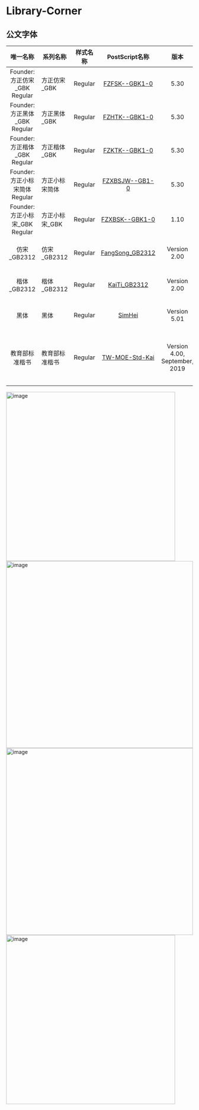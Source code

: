 # Library-Corner
## 公文字体
|             唯一名称              | 系列名称       | 样式名称 |                        PostScript名称                        |             版本              |                             版权                             |
| :-------------------------------: | -------------- | :------: | :----------------------------------------------------------: | :---------------------------: | :----------------------------------------------------------: |
|  Founder:方正仿宋_GBK	Regular  | 方正仿宋_GBK   | Regular  | [FZFSK--GBK1-0](https://github.com/AndCarto/library-corner/blob/main/fonts/FZFSK--GBK1-0.TTF) |             5.30              |    Copyright(c) Beijing Founder Electronics Co.,Ltd.2015     |
|  Founder:方正黑体_GBK	Regular  | 方正黑体_GBK   | Regular  | [FZHTK--GBK1-0](https://github.com/AndCarto/library-corner/blob/main/fonts/FZHTK--GBK1-0.TTF) |             5.30              |    Copyright(c) Beijing Founder Electronics Co.,Ltd.2015     |
|  Founder:方正楷体_GBK	Regular  | 方正楷体_GBK   | Regular  | [FZKTK--GBK1-0](https://github.com/AndCarto/library-corner/blob/main/fonts/FZKTK--GBK1-0.TTF) |             5.30              |    Copyright(c) Beijing Founder Electronics Co.,Ltd.2015     |
| Founder:方正小标宋简体	Regular | 方正小标宋简体 | Regular  | [FZXBSJW--GB1-0](https://github.com/AndCarto/library-corner/blob/main/fonts/FZXBSJW--GB1-0.TTF) |             5.30              |    Copyright(c) Beijing Founder Electronics Co.,Ltd.2015     |
| Founder:方正小标宋_GBK	Regular | 方正小标宋_GBK | Regular  | [FZXBSK--GBK1-0](https://github.com/AndCarto/library-corner/blob/main/fonts/FZXBSK--GBK1-0.ttf) |             1.10              |            Copyright(c) Founder Corporation.1999             |
|            仿宋_GB2312            | 仿宋_GB2312    | Regular  | [FangSong_GB2312](https://github.com/AndCarto/library-corner/blob/main/fonts/FangSong_GB2312.ttf) |         Version 2.00          |          (C) Copyright GreatWall Computer Co. 1994           |
|            楷体_GB2312            | 楷体_GB2312    | Regular  | [KaiTi_GB2312](https://github.com/AndCarto/library-corner/blob/main/fonts/KaiTi_GB2312.ttf) |         Version 2.00          |          (C) Copyright GreatWall Computer Co. 1994           |
|               黑体                | 黑体           | Regular  | [SimHei](https://github.com/AndCarto/library-corner/blob/main/fonts/SimHei.ttf) |         Version 5.01          |       字体数据由北京中易中标电子信息技术有限公司提供。       |
|          教育部标准楷书           | 教育部标准楷书 | Regular  | [TW-MOE-Std-Kai](https://github.com/AndCarto/library-corner/blob/main/fonts/TW-MOE-Std-Kai.ttf) | Version 4.00, September, 2019 | (c)本字形档采用创用CC姓名标示-禁止改作 3.0 台湾版授权。如需引用，请标示中华民国教育部。 |

<img width="456" alt="image" src="https://github.com/user-attachments/assets/419720e5-e723-4628-97a4-fb7df1779b49">
<img width="504" alt="image" src="https://github.com/user-attachments/assets/49ae0aea-be49-4137-8a68-fe74d99c83cd">
<img width="504" alt="image" src="https://github.com/user-attachments/assets/22dc3db9-4b75-4811-aa04-552f8b6fc48d">
<img width="456" alt="image" src="https://github.com/user-attachments/assets/ba9c2512-ef61-4abb-9ea6-1aba1517826d">
